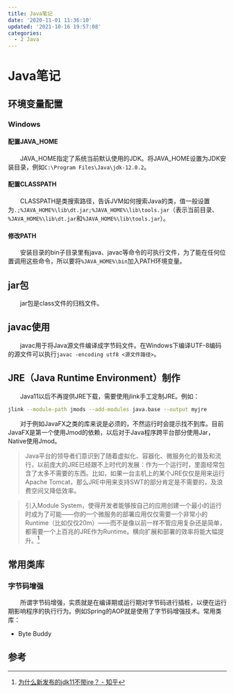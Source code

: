 ```yaml
---
title: Java笔记
date: '2020-11-01 11:36:10'
updated: '2021-10-16 19:57:08'
categories:
  - 2 Java
---
```

# Java笔记

## 环境变量配置

### Windows

#### 配置JAVA_HOME

　　JAVA_HOME指定了系统当前默认使用的JDK。将JAVA_HOME设置为JDK安装目录，例如`C:\Program Files\Java\jdk-12.0.2`。

#### 配置CLASSPATH

　　CLASSPATH是类搜索路径，告诉JVM如何搜索Java的类，值一般设置为`.;%JAVA_HOME%\lib\dt.jar;%JAVA_HOME%\lib\tools.jar`（表示当前目录、`%JAVA_HOME%\lib\dt.jar`和`%JAVA_HOME%\lib\tools.jar`）。　
#### 修改PATH

　　安装目录的bin子目录里有java、javac等命令的可执行文件，为了能在任何位置调用这些命令，所以要将`%JAVA_HOME%\bin`加入PATH环境变量。

## jar包

　　jar包是class文件的归档文件。

## javac使用

　　javac用于将Java源文件编译成字节码文件。在Windows下编译UTF-8编码的源文件可以执行`javac -encoding utf8 <源文件路径>`。

## JRE（Java Runtime Environment）制作

　　Java11以后不再提供JRE下载，需要使用jlink手工定制JRE。例如：

```sh
jlink --module-path jmods --add-modules java.base --output myjre
```

　　对于例如JavaFX之类的库来说是必须的，不然运行时会提示找不到库。目前JavaFX是第一个使用Jmod的依赖，以后对于Java程序跨平台部分使用Jar，Native使用Jmod。

> Java平台的领导者们意识到了随着虚拟化、容器化、微服务化的普及和流行，以前庞大的JRE已经跟不上时代的发展：作为一个运行时，里面经常包含了太多不需要的东西。比如，如果一台主机上的某个JRE仅仅是用来运行Apache Tomcat，那么JRE中用来支持SWT的部分肯定是不需要的，及浪费空间又降低效率。

> 引入Module System，使得开发者能够按自己的应用创建一个最小的运行时成为了可能——你的一个微服务的部署应用仅仅需要一个非常小的Runtime（比如仅仅20m）——而不是像以前一样不管应用复杂还是简单，都需要一个上百兆的JRE作为Runtime。横向扩展和部署的效率将能大幅提升。[^1]

## 常用类库

### 字节码增强

　　所谓字节码增强，实质就是在编译期或运行期对字节码进行插桩，以便在运行期影响程序的执行行为。例如Spring的AOP就是使用了字节码增强技术。常用类库：

- Byte Buddy

## 参考

[^1]: [为什么新发布的jdk11不带jre？ - 知乎](https://www.zhihu.com/question/296351428/answer/500599249)

